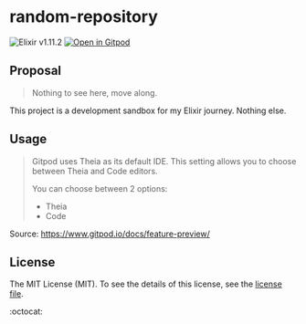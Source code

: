 # random-repository

![Elixir v1.11.2](https://img.shields.io/badge/elixir-1.11.2-blueviolet?style=for-the-badge)
[![Open in Gitpod](https://img.shields.io/badge/gitpod-ready%20to%20code-informational?style=for-the-badge)](https://gitpod.io/#https://github.com/leninaveira/random-repository)

## Proposal

> Nothing to see here, move along.

This project is a development sandbox for my Elixir journey. Nothing else.

## Usage

> Gitpod uses Theia as its default IDE. This setting allows you to choose between Theia and Code editors.
> 
> You can choose between 2 options:
> 
> - Theia
> - Code



Source: https://www.gitpod.io/docs/feature-preview/

## License

The MIT License (MIT). To see the details of this license, see the [license file](LICENSE.md).

:octocat:
